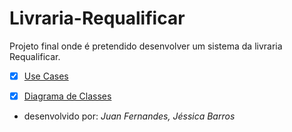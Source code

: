 # Livraria-Requalificar

Projeto final onde é pretendido desenvolver um sistema da livraria Requalificar.



- [x] [Use Cases](https://github.com/JuanFernandes99/Livraria-Requalificar/blob/main/UseCases.md)
- [x] [Diagrama de Classes](https://github.com/JuanFernandes99/Livraria-Requalificar/blob/main/Diagrama%20de%20classes.md)




- desenvolvido por: *Juan Fernandes, Jéssica Barros*
